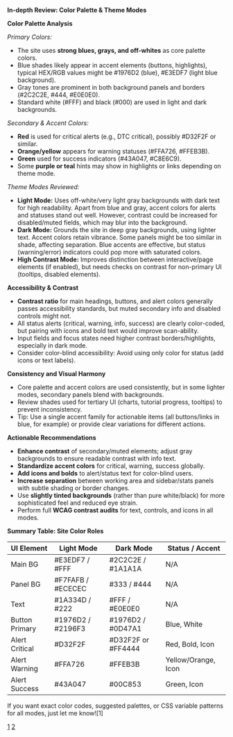 **In-depth Review: Color Palette & Theme Modes**

**Color Palette Analysis**

*Primary Colors:*
- The site uses **strong blues, grays, and off-whites** as core palette colors.
- Blue shades likely appear in accent elements (buttons, highlights), typical HEX/RGB values might be #1976D2 (blue), #E3EDF7 (light blue background).
- Gray tones are prominent in both background panels and borders (#2C2C2E, #444, #E0E0E0).
- Standard white (#FFF) and black (#000) are used in light and dark backgrounds.

*Secondary & Accent Colors:*
- **Red** is used for critical alerts (e.g., DTC critical), possibly #D32F2F or similar.
- **Orange/yellow** appears for warning statuses (#FFA726, #FFEB3B).
- **Green** used for success indicators (#43A047, #C8E6C9).
- Some **purple or teal** hints may show in highlights or links depending on theme mode.

*Theme Modes Reviewed:*
- **Light Mode:** Uses off-white/very light gray backgrounds with dark text for high readability. Apart from blue and gray, accent colors for alerts and statuses stand out well. However, contrast could be increased for disabled/muted fields, which may blur into the background.
- **Dark Mode:** Grounds the site in deep gray backgrounds, using lighter text. Accent colors retain vibrance. Some panels might be too similar in shade, affecting separation. Blue accents are effective, but status (warning/error) indicators could pop more with saturated colors.
- **High Contrast Mode:** Improves distinction between interactive/page elements (if enabled), but needs checks on contrast for non-primary UI (tooltips, disabled elements).

**Accessibility & Contrast**
- **Contrast ratio** for main headings, buttons, and alert colors generally passes accessibility standards, but muted secondary info and disabled controls might not.
- All status alerts (critical, warning, info, success) are clearly color-coded, but pairing with icons and bold text would improve scan-ability.
- Input fields and focus states need higher contrast borders/highlights, especially in dark mode.
- Consider color-blind accessibility: Avoid using only color for status (add icons or text labels).

**Consistency and Visual Harmony**
- Core palette and accent colors are used consistently, but in some lighter modes, secondary panels blend with backgrounds.
- Review shades used for tertiary UI (charts, tutorial progress, tooltips) to prevent inconsistency.
- Tip: Use a single accent family for actionable items (all buttons/links in blue, for example) or provide clear variations for different actions.

**Actionable Recommendations**
- **Enhance contrast** of secondary/muted elements; adjust gray backgrounds to ensure readable contrast with info text.
- **Standardize accent colors** for critical, warning, success globally.
- **Add icons and bolds** to alert/status text for color-blind users.
- **Increase separation** between working area and sidebar/stats panels with subtle shading or border changes.
- Use **slightly tinted backgrounds** (rather than pure white/black) for more sophisticated feel and reduced eye strain.
- Perform full **WCAG contrast audits** for text, controls, and icons in all modes.

**Summary Table: Site Color Roles**

| UI Element         | Light Mode           | Dark Mode           | Status / Accent         |
|--------------------|---------------------|---------------------|-------------------------|
| Main BG            | #E3EDF7 / #FFF      | #2C2C2E / #1A1A1A   | N/A                     |
| Panel BG           | #F7FAFB / #ECECEC   | #333 / #444         | N/A                     |
| Text               | #1A334D / #222      | #FFF / #E0E0E0      | N/A                     |
| Button Primary     | #1976D2 / #2196F3   | #1976D2 / #0D47A1   | Blue, White             |
| Alert Critical     | #D32F2F             | #D32F2F or #FF4444  | Red, Bold, Icon         |
| Alert Warning      | #FFA726              | #FFEB3B             | Yellow/Orange, Icon     |
| Alert Success      | #43A047              | #00C853              | Green, Icon             |

If you want exact color codes, suggested palettes, or CSS variable patterns for all modes, just let me know![1]

[1](https://suduli.github.io/UDS-SIMULATION/?nocache=1)
[2](https://suduli.github.io/UDS-SIMULATION/?nocache=1)